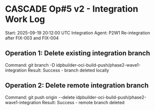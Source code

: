 # CASCADE Op#5 v2 - Integration Work Log
Start: 2025-09-19 20:12:00 UTC
Integration Agent: P2W1 Re-integration after FIX-003 and FIX-004

## Operation 1: Delete existing integration branch
Command: git branch -D idpbuilder-oci-build-push/phase2-wave1-integration
Result: Success - branch deleted locally

## Operation 2: Delete remote integration branch
Command: git push origin --delete idpbuilder-oci-build-push/phase2-wave1-integration
Result: Success - remote branch deleted
